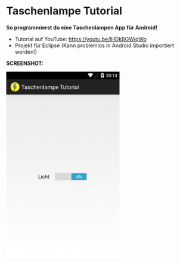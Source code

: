 # Taschenlampe Tutorial
<b>So programmierst du eine Taschenlampen App für Android!</b>

- Tutorial auf YouTube: https://youtu.be/lHDkBGWiqWo
- Projekt für Eclipse (Kann problemlos in Android Studio importiert werden!)

<b>SCREENSHOT:</b>

<img src="https://github.com/derAndroidPro/TaschenlampeTutorial/blob/master/screenshot1.PNG" height="500px"/>

